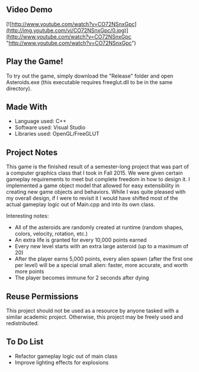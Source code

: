 ## Video Demo
[![http://www.youtube.com/watch?v=CO72NSnxGpc](http://img.youtube.com/vi/CO72NSnxGpc/0.jpg)](http://www.youtube.com/watch?v=CO72NSnxGpc "http://www.youtube.com/watch?v=CO72NSnxGpc")

## Play the Game!
To try out the game, simply download the "Release" folder and open Asteroids.exe (this executable requires freeglut.dll to be in the same directory).

## Made With
- Language used: C++
- Software used: Visual Studio
- Libraries used: OpenGL/FreeGLUT

## Project Notes
This game is the finished result of a semester-long project that was part of a computer graphics class that I took in Fall 2015.  We were given certain gameplay requirements to meet but complete freedom in how to design it.  I implemented a game object model that allowed for easy extensibility in creating new game objects and behaviors.  While I was quite pleased with my overall design, if I were to revisit it I would have shifted most of the actual gameplay logic out of Main.cpp and into its own class.

Interesting notes:
- All of the asteroids are randomly created at runtime (random shapes, colors, velocity, rotation, etc.)
- An extra life is granted for every 10,000 points earned
- Every new level starts with an extra large asteroid (up to a maximum of 20)
- After the player earns 5,000 points, every alien spawn (after the first one per level) will be a special small alien: faster, more accurate, and worth more points
- The player becomes immune for 2 seconds after dying

## Reuse Permissions
This project should not be used as a resource by anyone tasked with a similar academic project.  Otherwise, this project may be freely used and redistributed.

## To Do List
- Refactor gameplay logic out of main class
- Improve lighting effects for explosions
